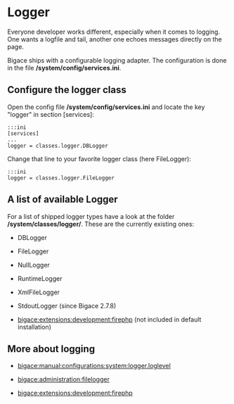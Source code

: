 # Logger

Everyone developer works different, especially when it comes to logging. One wants a logfile and tail, another one echoes messages directly on the page.

Bigace ships with a configurable logging adapter. The configuration is done in the file **/system/config/services.ini**.

## Configure the logger class

Open the config file **/system/config/services.ini** and locate the key "logger" in section [services]:

	:::ini
	[services]
	...
	logger = classes.logger.DBLogger


Change that line to your favorite logger class (here FileLogger):

	:::ini
	logger = classes.logger.FileLogger



## A list of available Logger

For a list of shipped logger types have a look at the folder **/system/classes/logger/**. These are the currently existing ones:


*  DBLogger

*  FileLogger

*  NullLogger

*  RuntimeLogger

*  XmlFileLogger

*  StdoutLogger (since Bigace 2.7.8)

*  [bigace:extensions:development:firephp](extensions/development/firephp) (not included in default installation)

## More about logging


*  [bigace:manual:configurations:system:logger.loglevel](manual/configurations/system/logger.loglevel)

*  [bigace:administration:filelogger](administration/filelogger)

*  [bigace:extensions:development:firephp](extensions/development/firephp)

